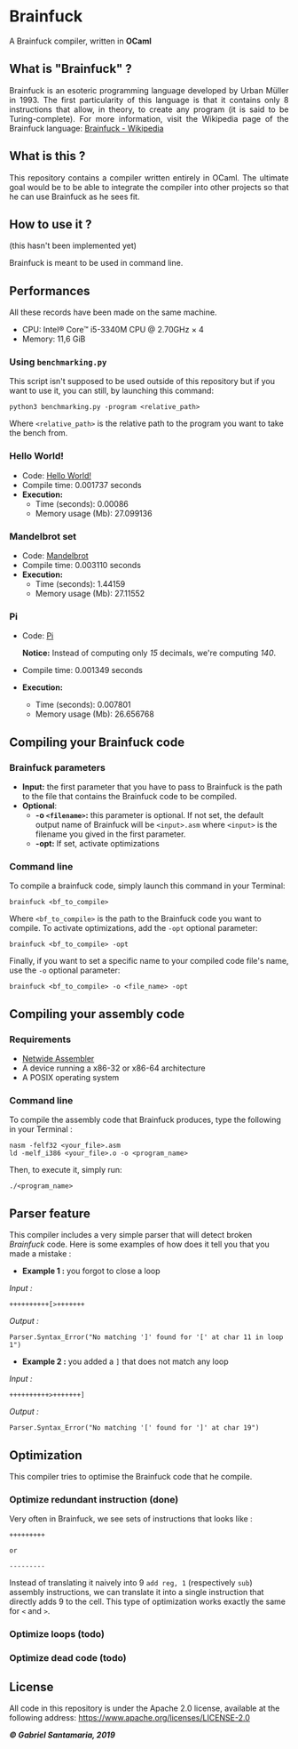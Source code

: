 # Brainfuck
A Brainfuck compiler, written in **OCaml**

## What is "Brainfuck" ?
<p style="text-align: justify;">Brainfuck is an esoteric programming language developed by Urban Müller in 1993. The first particularity of this language is that it contains only 8 instructions that allow, in theory, to create any program (it is said to be Turing-complete). For more information, visit the Wikipedia page of the Brainfuck language: <a href="https://en.wikipedia.org/wiki/Brainfuck">Brainfuck - Wikipedia</a></p>

## What is this ?
<p style="text-align: justify;">This repository contains a compiler written entirely in OCaml. The ultimate goal would be to be able to integrate the compiler into other projects so that he can use Brainfuck as he sees fit.</p>

## How to use it ?

(this hasn't been implemented yet)

Brainfuck is meant to be used in command line.

## Performances

All these records have been made on the same machine.

* CPU: Intel® Core™ i5-3340M CPU @ 2.70GHz × 4 
* Memory: 11,6 GiB

### Using `benchmarking.py`

This script isn't supposed to be used outside of this repository but if you want to use it, you can still, by launching this command:

```
python3 benchmarking.py -program <relative_path>
```

Where `<relative_path>` is the relative path to the program you want to take the bench from.

### Hello World!
* Code: [Hello World!](https://en.wikipedia.org/wiki/Brainfuck#Hello_World!)
* Compile time: 0.001737 seconds
* **Execution:**
  * Time (seconds): 0.00086
  * Memory usage (Mb): 27.099136

### Mandelbrot set
* Code: [Mandelbrot](https://github.com/erikdubbelboer/brainfuck-jit/blob/master/mandelbrot.bf)
* Compile time: 0.003110 seconds
* **Execution:**
  * Time (seconds): 1.44159
  * Memory usage (Mb): 27.11552

### Pi
* Code: [Pi](http://esoteric.sange.fi/brainfuck/bf-source/prog/yapi.b)

  **Notice:** Instead of computing only *15* decimals, we're computing *140*.

* Compile time: 0.001349 seconds
* **Execution:**
  * Time (seconds): 0.007801
  * Memory usage (Mb): 26.656768

## Compiling your Brainfuck code

### Brainfuck parameters
* **Input:** the first parameter that you have to pass to Brainfuck is the path to the file that contains the Brainfuck code to be compiled.
* **Optional**:
  * **-o `<filename>`:** this parameter is optional. If not set, the default output name of Brainfuck will be `<input>.asm` where `<input>` is the filename you gived in the first parameter.
  * **-opt:** If set, activate optimizations

### Command line

To compile a brainfuck code, simply launch this command in your Terminal:

```
brainfuck <bf_to_compile>
```

Where `<bf_to_compile>` is the path to the Brainfuck code you want to compile.
To activate optimizations, add the `-opt` optional parameter:

```
brainfuck <bf_to_compile> -opt
```

Finally, if you want to set a specific name to your compiled code file's name, use the `-o` optional parameter:

```
brainfuck <bf_to_compile> -o <file_name> -opt
```

## Compiling your assembly code

### Requirements
* [Netwide Assembler](https://www.nasm.us/)
* A device running a x86-32 or x86-64 architecture
* A POSIX operating system

### Command line
To compile the assembly code that Brainfuck produces, type the following in your Terminal :

```
nasm -felf32 <your_file>.asm
ld -melf_i386 <your_file>.o -o <program_name>
```

Then, to execute it, simply run:

```
./<program_name>
```

## Parser feature
This compiler includes a very simple parser that will detect broken *Brainfuck* code. Here is some examples of how does it tell you that you made a mistake :

* **Example 1 :** you forgot to close a loop

*Input :*
```brainfuck
++++++++++[>+++++++
```
*Output :*
```
Parser.Syntax_Error("No matching ']' found for '[' at char 11 in loop 1")
```

* **Example 2 :** you added a `]` that does not match any loop

*Input :*
```brainfuck
++++++++++>+++++++]
```
*Output :*
```
Parser.Syntax_Error("No matching '[' found for ']' at char 19")
```

## Optimization

This compiler tries to optimise the Brainfuck code that he compile.

### Optimize redundant instruction (done)

Very often in Brainfuck, we see sets of instructions that looks like :
```brainfuck
+++++++++

or

---------
```
Instead of translating it naively into 9 `add reg, 1` (respectively `sub`) assembly instructions, we can translate it into a single instruction that directly adds 9 to the cell. This type of optimization works exactly the same for `<` and `>`.

### Optimize loops (todo)
### Optimize dead code (todo)

## License
All code in this repository is under the Apache 2.0 license, available at the following address: https://www.apache.org/licenses/LICENSE-2.0

_**&copy; Gabriel Santamaria, 2019**_
